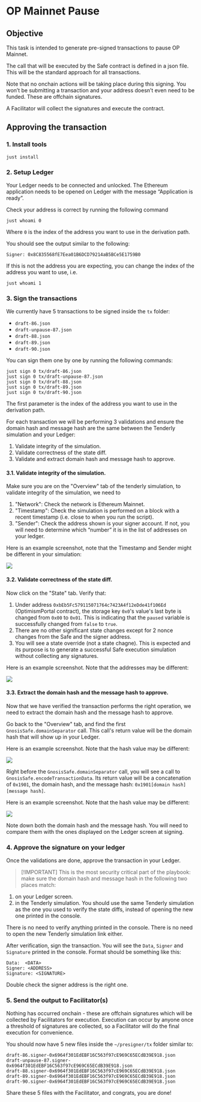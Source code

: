 # OP Mainnet Pause

## Objective

This task is intended to generate pre-signed transactions
to pause OP Mainnet.

The call that will be executed by the Safe contract is defined in a
json file. This will be the standard approach for all transactions.

Note that no onchain actions will be taking place during this
signing. You won’t be submitting a transaction and your address
doesn’t even need to be funded. These are offchain signatures. 

A Facilitator will collect the signatures and execute the contract.

## Approving the transaction

### 1. Install tools

```
just install
```

### 2. Setup Ledger

Your Ledger needs to be connected and unlocked. The Ethereum
application needs to be opened on Ledger with the message “Application
is ready”.

Check your address is correct by running the following command

```
just whoami 0
```

Where `0` is the index of the address you want to use in the derivation path.

You should see the output similar to the following:

```
Signer: 0x8C835568fE7Eea01B6DCD79214aB5BCe5E1759B0
``` 

If this is not the address you are expecting,
you can change the index of the address you want to use, i.e. 

```
just whoami 1
```

### 3. Sign the transactions

We currently have 5 transactions to be signed inside the `tx` folder:
- `draft-86.json`
- `draft-unpause-87.json`
- `draft-88.json`
- `draft-89.json`
- `draft-90.json`

You can sign them one by one by running the following commands:

```
just sign 0 tx/draft-86.json
just sign 0 tx/draft-unpause-87.json
just sign 0 tx/draft-88.json
just sign 0 tx/draft-89.json
just sign 0 tx/draft-90.json
```

The first parameter is the index of the address you want to use in the derivation path.

For each transaction we will be performing 3 validations
and ensure the domain hash and  message hash are the same
between the Tenderly simulation and your
Ledger:

1. Validate integrity of the simulation.
2. Validate correctness of the state diff.
3. Validate and extract domain hash and message hash to approve.

#### 3.1. Validate integrity of the simulation.

Make sure you are on the "Overview" tab of the tenderly simulation, to
validate integrity of the simulation, we need to

1. "Network": Check the network is Ethereum Mainnet.
2. "Timestamp": Check the simulation is performed on a block with a
   recent timestamp (i.e. close to when you run the script).
3. "Sender": Check the address shown is your signer account. If not,
   you will need to determine which “number” it is in the list of
   addresses on your ledger. 

Here is an example screenshot, note that the Timestamp and Sender
might be different in your simulation:

![](imagesenderly-overview-network.png)

#### 3.2. Validate correctness of the state diff.

Now click on the "State" tab. Verify that:

1. Under address `0xbEb5Fc579115071764c7423A4f12eDde41f106Ed` (OptimismPortal contract),
   the storage key `0x0`'s value's last byte is changed from `0x00` to
   `0x01`. This is indicating that the `paused` variable
   is successfully changed from `false` to `true`.
2. There are no other significant state changes except for 2 nonce
   changes from the Safe and the signer address.
3. You will see a state override (not a state chagne). This is
   expected and its purpose is to generate a successful Safe execution
   simulation without collecting any signatures.

Here is an example screenshot. Note that the addresses may be
different:

![](imagesenderly-state-changes.png)

#### 3.3. Extract the domain hash and the message hash to approve.

Now that we have verified the transaction performs the right
operation, we need to extract the domain hash and the message hash to
approve.

Go back to the "Overview" tab, and find the first
`GnosisSafe.domainSeparator` call. This call's return value will be
the domain hash that will show up in your Ledger.

Here is an example screenshot. Note that the hash value may be
different:

![](imagesenderly-hashes-1.png)

Right before the `GnosisSafe.domainSeparator` call, you will see a
call to `GnosisSafe.encodeTransactionData`. Its return value will be a
concatenation of `0x1901`, the domain hash, and the message hash:
`0x1901[domain hash][message hash]`.

Here is an example screenshot. Note that the hash value may be
different:

![](imagesenderly-hashes-2.png)

Note down both the domain hash and the message hash. You will need to
compare them with the ones displayed on the Ledger screen at signing.

### 4. Approve the signature on your ledger

Once the validations are done, approve the transaction in your Ledger.

> [!IMPORTANT] This is the most security critical part of the
> playbook: make sure the domain hash and message hash in the
> following two places match:

1. on your Ledger screen.
2. in the Tenderly simulation. You should use the same Tenderly
   simulation as the one you used to verify the state diffs, instead
   of opening the new one printed in the console.

There is no need to verify anything printed in the console. There is
no need to open the new Tenderly simulation link either.

After verification, sign the transaction. You will see the `Data`,
`Signer` and `Signature` printed in the console. Format should be
something like this:

```
Data:  <DATA>
Signer: <ADDRESS>
Signature: <SIGNATURE>
```

Double check the signer address is the right one.

### 5. Send the output to Facilitator(s)

Nothing has occurred onchain - these are offchain signatures which
will be collected by Facilitators for execution. Execution can occur
by anyone once a threshold of signatures are collected, so a
Facilitator will do the final execution for convenience.

You should now have 5 new files inside the `~/presigner/tx` folder similar to:
```
draft-86.signer-0x6964f301EdEBF16C563f97cE969C65ECdB39E918.json
draft-unpause-87.signer-0x6964f301EdEBF16C563f97cE969C65ECdB39E918.json
draft-88.signer-0x6964f301EdEBF16C563f97cE969C65ECdB39E918.json
draft-89.signer-0x6964f301EdEBF16C563f97cE969C65ECdB39E918.json
draft-90.signer-0x6964f301EdEBF16C563f97cE969C65ECdB39E918.json
```

Share these 5 files with the Facilitator, and
congrats, you are done!

